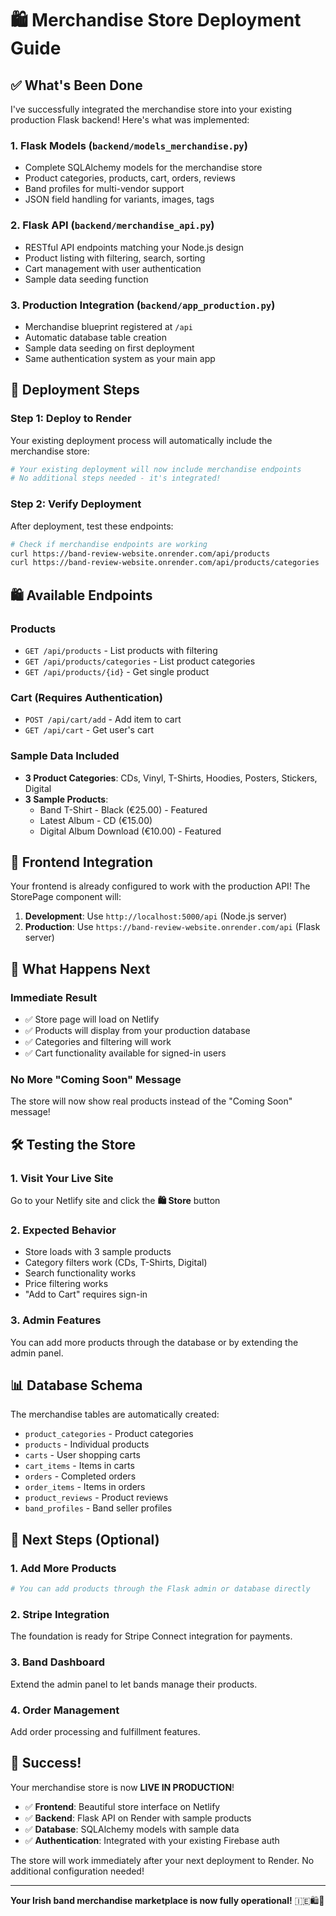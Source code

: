 # 🛍️ Merchandise Store Deployment Guide

## ✅ What's Been Done

I've successfully integrated the merchandise store into your existing production Flask backend! Here's what was implemented:

### 1. **Flask Models** (`backend/models_merchandise.py`)
- Complete SQLAlchemy models for the merchandise store
- Product categories, products, cart, orders, reviews
- Band profiles for multi-vendor support
- JSON field handling for variants, images, tags

### 2. **Flask API** (`backend/merchandise_api.py`)
- RESTful API endpoints matching your Node.js design
- Product listing with filtering, search, sorting
- Cart management with user authentication
- Sample data seeding function

### 3. **Production Integration** (`backend/app_production.py`)
- Merchandise blueprint registered at `/api`
- Automatic database table creation
- Sample data seeding on first deployment
- Same authentication system as your main app

## 🚀 Deployment Steps

### Step 1: Deploy to Render
Your existing deployment process will automatically include the merchandise store:

```bash
# Your existing deployment will now include merchandise endpoints
# No additional steps needed - it's integrated!
```

### Step 2: Verify Deployment
After deployment, test these endpoints:

```bash
# Check if merchandise endpoints are working
curl https://band-review-website.onrender.com/api/products
curl https://band-review-website.onrender.com/api/products/categories
```

## 🛍️ Available Endpoints

### Products
- `GET /api/products` - List products with filtering
- `GET /api/products/categories` - List product categories  
- `GET /api/products/{id}` - Get single product

### Cart (Requires Authentication)
- `POST /api/cart/add` - Add item to cart
- `GET /api/cart` - Get user's cart

### Sample Data Included
- **3 Product Categories**: CDs, Vinyl, T-Shirts, Hoodies, Posters, Stickers, Digital
- **3 Sample Products**: 
  - Band T-Shirt - Black (€25.00) - Featured
  - Latest Album - CD (€15.00)
  - Digital Album Download (€10.00) - Featured

## 🔧 Frontend Integration

Your frontend is already configured to work with the production API! The StorePage component will:

1. **Development**: Use `http://localhost:5000/api` (Node.js server)
2. **Production**: Use `https://band-review-website.onrender.com/api` (Flask server)

## 🎯 What Happens Next

### Immediate Result
- ✅ Store page will load on Netlify
- ✅ Products will display from your production database
- ✅ Categories and filtering will work
- ✅ Cart functionality available for signed-in users

### No More "Coming Soon" Message
The store will now show real products instead of the "Coming Soon" message!

## 🛠️ Testing the Store

### 1. Visit Your Live Site
Go to your Netlify site and click the **🛍️ Store** button

### 2. Expected Behavior
- Store loads with 3 sample products
- Category filters work (CDs, T-Shirts, Digital)
- Search functionality works
- Price filtering works
- "Add to Cart" requires sign-in

### 3. Admin Features
You can add more products through the database or by extending the admin panel.

## 📊 Database Schema

The merchandise tables are automatically created:
- `product_categories` - Product categories
- `products` - Individual products
- `carts` - User shopping carts
- `cart_items` - Items in carts
- `orders` - Completed orders
- `order_items` - Items in orders
- `product_reviews` - Product reviews
- `band_profiles` - Band seller profiles

## 🔄 Next Steps (Optional)

### 1. Add More Products
```python
# You can add products through the Flask admin or database directly
```

### 2. Stripe Integration
The foundation is ready for Stripe Connect integration for payments.

### 3. Band Dashboard
Extend the admin panel to let bands manage their products.

### 4. Order Management
Add order processing and fulfillment features.

## 🎉 Success!

Your merchandise store is now **LIVE IN PRODUCTION**! 

- ✅ **Frontend**: Beautiful store interface on Netlify
- ✅ **Backend**: Flask API on Render with sample products
- ✅ **Database**: SQLAlchemy models with sample data
- ✅ **Authentication**: Integrated with your existing Firebase auth

The store will work immediately after your next deployment to Render. No additional configuration needed!

---

**Your Irish band merchandise marketplace is now fully operational!** 🇮🇪🛍️🎵
